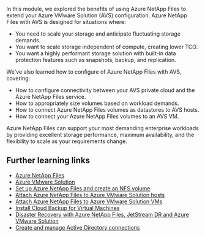 In this module, we explored the benefits of using Azure NetApp Files to extend your Azure VMware Solution (AVS) configuration. Azure NetApp Files with AVS is designed for situations where:

- You need to scale your storage and anticipate fluctuating storage demands.
- You want to scale storage independent of compute, creating lower TCO.
- You want a highly performant storage solution with built-in data protection features such as snapshots, backup, and replication.

We've also learned how to configure of Azure NetApp Files with AVS, covering:

- How to configure connectivity between your AVS private cloud and the Azure NetApp Files service.
- How to appropriately size volumes based on workload demands.
- How to connect Azure NetApp Files volumes as datastores to AVS hosts.
- How to connect your Azure NetApp Files volumes to an AVS VM.
 
Azure NetApp Files can support your most demanding enterprise workloads by providing excellent storage performance, maximum availability, and the flexibility to scale as your requirements change.

## Further learning links

* [Azure NetApp Files](https://azure.microsoft.com/services/netapp/)
* [Azure VMware Solution](https://azure.microsoft.com/products/azure-vmware/#product-overview)
* [Set up Azure NetApp Files and create an NFS volume](/azure/azure-netapp-files/azure-netapp-files-quickstart-set-up-account-create-volumes)
* [Attach Azure NetApp Files to Azure VMware Solution hosts](/azure/azure-vmware/attach-azure-netapp-files-to-azure-vmware-solution-hosts)
* [Attach Azure NetApp Files to Azure VMware Solution VMs](/azure/azure-vmware/netapp-files-with-azure-vmware-solution)
* [Install Cloud Backup for Virtual Machines](/azure/azure-vmware/install-cloud-backup-virtual-machines)
* [Disaster Recovery with Azure NetApp Files, JetStream DR and Azure VMware Solution](/azure/azure-vmware/deploy-disaster-recovery-using-jetstream#disaster-recovery-with-azure-netapp-files-jetstream-dr-and-azure-vmware-solution)
* [Create and manage Active Directory connections](/azure/azure-netapp-files/create-active-directory-connections)
